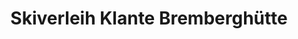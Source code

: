 ---
title: "Skiverleih Klante Bremberghütte"
url: /winterberg/skiverleih-klante-bremberghuette/
shop: Mieten
---